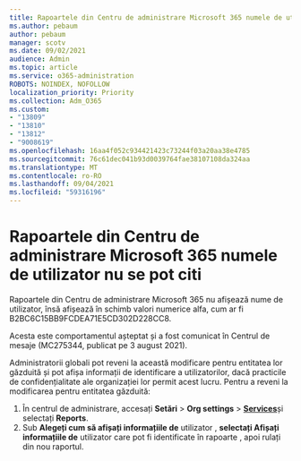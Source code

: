 ```yaml
---
title: Rapoartele din Centru de administrare Microsoft 365 numele de utilizator nu se pot citi
ms.author: pebaum
author: pebaum
manager: scotv
ms.date: 09/02/2021
audience: Admin
ms.topic: article
ms.service: o365-administration
ROBOTS: NOINDEX, NOFOLLOW
localization_priority: Priority
ms.collection: Adm_O365
ms.custom:
- "13809"
- "13810"
- "13812"
- "9008619"
ms.openlocfilehash: 16aa4f052c934421423c73244f03a20aa38e4785
ms.sourcegitcommit: 76c61dec041b93d0039764fae38107108da324aa
ms.translationtype: MT
ms.contentlocale: ro-RO
ms.lasthandoff: 09/04/2021
ms.locfileid: "59316196"
---
```

# <a name="reports-in-microsoft-365-admin-center-do-not-show-readable-username"></a>Rapoartele din Centru de administrare Microsoft 365 numele de utilizator nu se pot citi

Rapoartele din Centru de administrare Microsoft 365 nu afișează nume de utilizator, însă afișează în schimb valori numerice alfa, cum ar fi B2BC6C15BB9FCDEA71E5CD302D228CC8.

Acesta este comportamentul așteptat și a fost comunicat în Centrul de mesaje (MC275344, publicat pe 3 august 2021). 

Administratorii globali pot reveni la această modificare pentru entitatea lor găzduită și pot afișa informații de identificare a utilizatorilor, dacă practicile de confidențialitate ale organizației lor permit acest lucru. Pentru a reveni la modificarea pentru entitatea găzduită:

1. În centrul de administrare, accesați **Setări**  >  **Org settings**  >  [**Services**](https://admin.microsoft.com/Adminportal/Home#/Settings/Services)și selectați **Reports**. 
1. Sub **Alegeți cum să afișați informațiile de** utilizator , **selectați Afișați informațiile de** utilizator care pot fi identificate în rapoarte , apoi rulați din nou raportul.